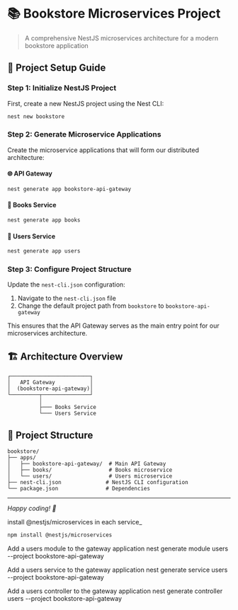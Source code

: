 # 📚 Bookstore Microservices Project

> A comprehensive NestJS microservices architecture for a modern bookstore application

## 🚀 Project Setup Guide

### Step 1: Initialize NestJS Project

First, create a new NestJS project using the Nest CLI:

```bash
nest new bookstore
```

### Step 2: Generate Microservice Applications

Create the microservice applications that will form our distributed architecture:

#### 🌐 API Gateway

```bash
nest generate app bookstore-api-gateway
```

#### 📖 Books Service

```bash
nest generate app books
```

#### 👥 Users Service

```bash
nest generate app users
```

### Step 3: Configure Project Structure

Update the `nest-cli.json` configuration:

1. Navigate to the `nest-cli.json` file
2. Change the default project path from `bookstore` to `bookstore-api-gateway`

This ensures that the API Gateway serves as the main entry point for our microservices architecture.

## 🏗️ Architecture Overview

```
┌─────────────────────────┐
│   API Gateway           │
│  (bookstore-api-gateway)│
└─────────┬───────────────┘
          │
          ├─── Books Service
          └─── Users Service
```

## 📁 Project Structure

```
bookstore/
├── apps/
│   ├── bookstore-api-gateway/  # Main API Gateway
│   ├── books/                  # Books microservice
│   └── users/                  # Users microservice
├── nest-cli.json              # NestJS CLI configuration
└── package.json               # Dependencies
```

---

_Happy coding! 🎉_

install @nestjs/microservices in each service\_

```bash
npm install @nestjs/microservices
```


Add a users module to the gateway application
nest generate module users --project bookstore-api-gateway

Add a users service to the gateway application
nest generate service users --project bookstore-api-gateway

Add a users controller to the gateway application
nest generate controller users --project bookstore-api-gateway